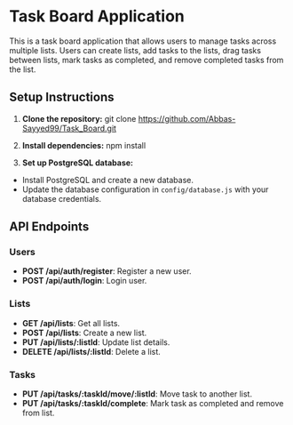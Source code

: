 # Task Board Application

This is a task board application that allows users to manage tasks across multiple lists. Users can create lists, add tasks to the lists, drag tasks between lists, mark tasks as completed, and remove completed tasks from the list.


## Setup Instructions

1. **Clone the repository:**
    git clone https://github.com/Abbas-Sayyed99/Task_Board.git

2. **Install dependencies:**
    npm install

3. **Set up PostgreSQL database:**
- Install PostgreSQL and create a new database.
- Update the database configuration in `config/database.js` with your database credentials.

## API Endpoints

### Users

- **POST /api/auth/register**: Register a new user.
- **POST /api/auth/login**: Login user.

### Lists

- **GET /api/lists**: Get all lists.
- **POST /api/lists**: Create a new list.
- **PUT /api/lists/:listId**: Update list details.
- **DELETE /api/lists/:listId**: Delete a list.

### Tasks

- **PUT /api/tasks/:taskId/move/:listId**: Move task to another list.
- **PUT /api/tasks/:taskId/complete**: Mark task as completed and remove from list.
